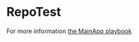 # RepoTest

For more information <a href="[https://www.mercadopago.com.br/developers/es/docs/main-apps/landing" target="_blank" rel="noreferrer noopener">the MainApp playbook</a>

